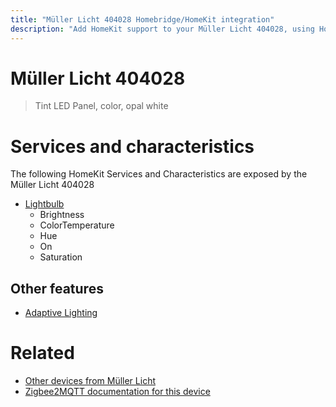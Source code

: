 ```yaml
---
title: "Müller Licht 404028 Homebridge/HomeKit integration"
description: "Add HomeKit support to your Müller Licht 404028, using Homebridge, Zigbee2MQTT and homebridge-z2m."
---
```

<!---
This file has been GENERATED using src/docgen/docgen.ts
DO NOT EDIT THIS FILE MANUALLY!
-->
# Müller Licht 404028
> Tint LED Panel, color, opal white


# Services and characteristics
The following HomeKit Services and Characteristics are exposed by
the Müller Licht 404028

* [Lightbulb](../../light.md)
  * Brightness
  * ColorTemperature
  * Hue
  * On
  * Saturation


## Other features
* [Adaptive Lighting](../../light.md)


# Related
* [Other devices from Müller Licht](../index.md#müller_licht)
* [Zigbee2MQTT documentation for this device](https://www.zigbee2mqtt.io/devices/404028.html)